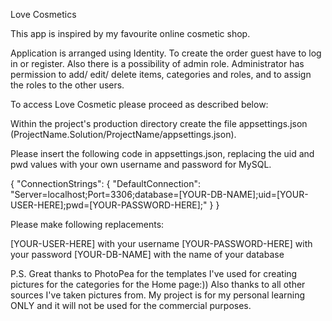 Love Cosmetics

This app is inspired by my favourite  online cosmetic shop. 

Application is arranged using Identity. To create the order guest have to log in or register. Also there is a possibility of admin role. Administrator has permission to add/ edit/ delete items, categories and roles, and to assign the roles to the other users.

To access Love Cosmetic please proceed as described below:

Within the project's production directory create the file appsettings.json (ProjectName.Solution/ProjectName/appsettings.json). 

Please insert the following code in appsettings.json, replacing the uid and pwd values with your own username and password for MySQL. 

{
  "ConnectionStrings": {
    "DefaultConnection": "Server=localhost;Port=3306;database=[YOUR-DB-NAME];uid=[YOUR-USER-HERE];pwd=[YOUR-PASSWORD-HERE];"
  }
}

Please make following replacements:

[YOUR-USER-HERE] with your username
[YOUR-PASSWORD-HERE] with your password
[YOUR-DB-NAME] with the name of your database

P.S. Great thanks to PhotoPea for the templates I've used for creating pictures for the categories for the Home page:)) Also thanks to all other sources I've taken pictures from. My project is for my personal learning ONLY and it will not be used for the commercial purposes.
